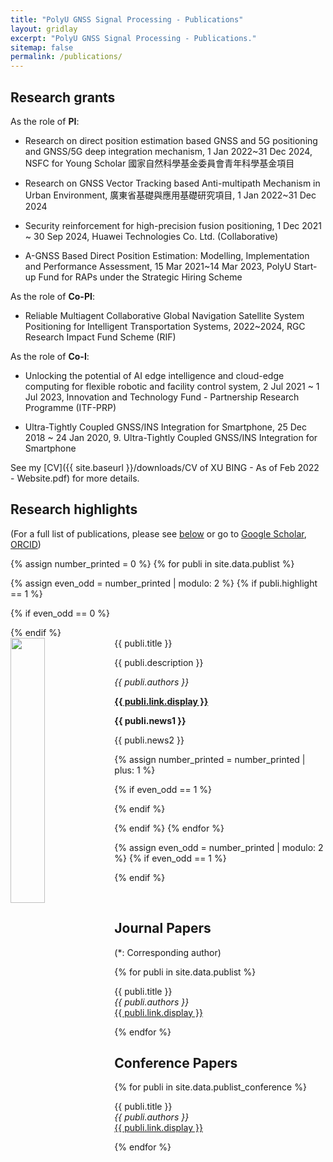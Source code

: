 ```yaml
---
title: "PolyU GNSS Signal Processing - Publications"
layout: gridlay
excerpt: "PolyU GNSS Signal Processing - Publications."
sitemap: false
permalink: /publications/
---
```



## Research grants

As the role of **PI**:<br> 
- Research on direct position estimation based GNSS and 5G positioning and GNSS/5G deep integration mechanism, 1 Jan 2022~31 Dec 2024, NSFC for Young Scholar 國家自然科學基金委員會青年科學基金項目<br>

- Research on GNSS Vector Tracking based Anti-multipath Mechanism in Urban Environment, 廣東省基礎與應用基礎研究項目, 1 Jan 2022~31 Dec 2024<br>

- Security reinforcement for high-precision fusion positioning, 1 Dec 2021 ~ 30 Sep 2024, Huawei Technologies Co. Ltd. (Collaborative) <br>

- A-GNSS Based Direct Position Estimation: Modelling, Implementation and Performance Assessment, 15 Mar 2021~14 Mar 2023, PolyU Start-up Fund for RAPs under the Strategic Hiring Scheme <br>

As the role of **Co-PI**: <br>
- Reliable Multiagent Collaborative Global Navigation Satellite System Positioning for Intelligent Transportation Systems, 2022~2024, RGC Research Impact Fund Scheme (RIF) <br>


As the role of **Co-I**: <br>
- Unlocking the potential of AI edge intelligence and cloud-edge computing for flexible robotic and facility control system, 2 Jul 2021 ~ 1 Jul 2023, Innovation and Technology Fund - Partnership Research Programme (ITF-PRP)<br>


- Ultra-Tightly Coupled GNSS/INS Integration for Smartphone, 25 Dec 2018 ~ 24 Jan 2020, 9.	Ultra-Tightly Coupled GNSS/INS Integration for Smartphone<br>

See my [CV]({{ site.baseurl }}/downloads/CV of XU BING - As of Feb 2022 - Website.pdf) for more details.




## Research highlights

(For a full list of publications, please see [below](#full-list-of-publications) or go to [Google Scholar](https://scholar.google.com/citations?user=DN78yRMAAAAJ&hl=en), [ORCID](https://orcid.org/0000-0003-3677-1109))

{% assign number_printed = 0 %}
{% for publi in site.data.publist %}

{% assign even_odd = number_printed | modulo: 2 %}
{% if publi.highlight == 1 %}

{% if even_odd == 0 %}
<div class="row">
{% endif %}

<div class="col-sm-6 clearfix">
 <div class="well">
  <pubtit>{{ publi.title }}</pubtit>
  <img src="{{ site.url }}{{ site.baseurl }}/images/pubpic/{{ publi.image }}" class="img-responsive" width="33%" style="float: left" />
  <p>{{ publi.description }}</p>
  <p><em>{{ publi.authors }}</em></p>
  <p><strong><a href="{{ publi.link.url }}">{{ publi.link.display }}</a></strong></p>
  <p class="text-danger"><strong> {{ publi.news1 }}</strong></p>
  <p> {{ publi.news2 }}</p>
 </div>
</div>

{% assign number_printed = number_printed | plus: 1 %}

{% if even_odd == 1 %}
</div>
{% endif %}

{% endif %}
{% endfor %}

{% assign even_odd = number_printed | modulo: 2 %}
{% if even_odd == 1 %}
</div>
{% endif %}

<p> &nbsp; </p>





## Journal Papers
(*: Corresponding author)

{% for publi in site.data.publist %}

  {{ publi.title }} <br />
  <em>{{ publi.authors }} </em><br /><a href="{{ publi.link.url }}">{{ publi.link.display }}</a>

{% endfor %}


## Conference Papers

{% for publi in site.data.publist_conference %}

  {{ publi.title }} <br />
  <em>{{ publi.authors }} </em><br /><a href="{{ publi.link.url }}">{{ publi.link.display }}</a>

{% endfor %}
